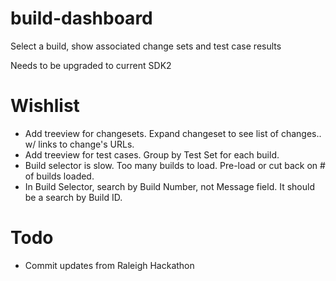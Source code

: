 build-dashboard
===============

Select a build, show associated change sets and test case results

Needs to be upgraded to current SDK2

Wishlist
============
- Add treeview for changesets.  Expand changeset to see list of changes..  w/ links to change's URLs.
- Add treeview for test cases.  Group by Test Set for each build.
- Build selector is slow.  Too many builds to load.  Pre-load or cut back on # of builds loaded.
- In Build Selector, search by Build Number, not Message field.  It should be a search by Build ID.



Todo
============
- Commit updates from Raleigh Hackathon
